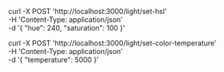 curl -X POST 'http://localhost:3000/light/set-hsl' \
-H 'Content-Type: application/json' \
-d '{
"hue": 240,
"saturation": 100
}'

curl -X POST 'http://localhost:3000/light/set-color-temperature' \
-H 'Content-Type: application/json' \
-d '{
"temperature": 5000
}'
